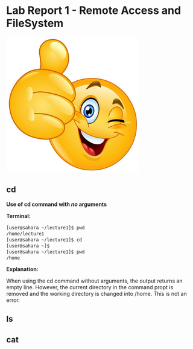 # Lab Report 1 - Remote Access and FileSystem
![Image](360_F_217188426_smgwnDFnQC5DHQ8mKGkdsMO7oDDP5nZn.jpg)
## cd 
**Use of cd command with *no* arguments**


**Terminal:**
```
[user@sahara ~/lecture1]$ pwd
/home/lecture1
[user@sahara ~/lecture1]$ cd
[user@sahara ~]$
[user@sahara ~/lecture1]$ pwd
/home
```
**Explanation:**

When using the cd command without arguments, the output returns an empty line. However, the current directory in the command propt is removed and the working directory is changed into /home. This is not an error.

## ls

## cat
